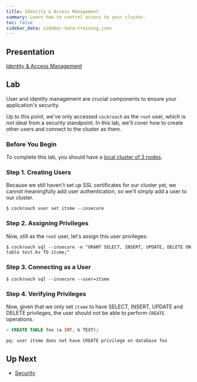 ```yaml
---
title: Identity & Access Management
summary: Learn how to control access to your cluster.
toc: false
sidebar_data: sidebar-data-training.json
---
```


## Presentation

[Identity & Access Management](https://docs.google.com/presentation/d/1_koVGEYbs-rmjFtHovzMFvXb1Jte-3xO5KsdavAxu7E/)

## Lab

User and identity management are crucial components to ensure your application's security.

Up to this point, we've only accessed `cockroach` as the `root` user, which is not ideal from a security standpoint. In this lab, we'll cover how to create other users and connect to the cluster as them.

### Before You Begin

To complete this lab, you should have a [local cluster of 3 nodes](3-node-local-insecure-cluster.html).

### Step 1. Creating Users

Because we still haven't set up SSL certificates for our cluster yet, we cannot meaningfully add user authentication, so we'll simply add a user to our cluster.

~~~
$ cockroach user set itsme --insecure
~~~

### Step 2. Assigning Privileges

Now, still as the `root` user, let's assign this user privileges:

~~~
$ cockroach sql --insecure -e "GRANT SELECT, INSERT, UPDATE, DELETE ON table test.kv TO itsme;"
~~~

### Step 3. Connecting as a User

~~~
$ cockroach sql --insecure --user=itsme
~~~

### Step 4. Verifying Privileges

Now, given that we only set `itsme` to have SELECT, INSERT, UPDATE and DELETE privileges, the user should not be able to perform `CREATE` operations.

~~~ sql
> CREATE TABLE foo (a INT, b TEXT);
~~~
~~~
pq: user itsme does not have CREATE privilege on database foo
~~~

## Up Next

- [Security](security.html)

